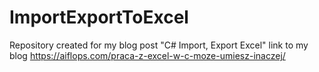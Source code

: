 # ImportExportToExcel
Repository created for my blog post "C# Import, Export Excel"
link to my blog https://aiflops.com/praca-z-excel-w-c-moze-umiesz-inaczej/
